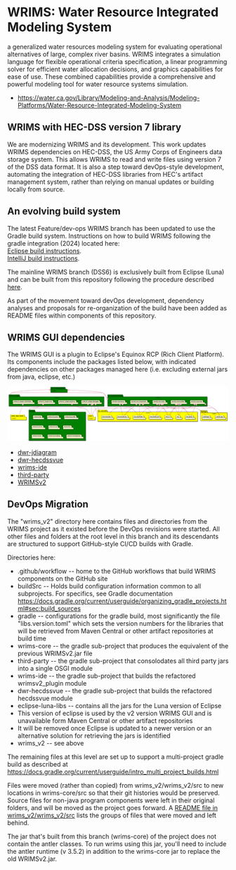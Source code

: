 # WRIMS: Water Resource Integrated Modeling System
a generalized water resources modeling system for evaluating operational alternatives of large, complex river basins. WRIMS integrates a simulation language for flexible operational criteria specification, a linear programming solver for efficient water allocation decisions, and graphics capabilities for ease of use. These combined capabilities provide a comprehensive and powerful modeling tool for water resource systems simulation.
- https://water.ca.gov/Library/Modeling-and-Analysis/Modeling-Platforms/Water-Resource-Integrated-Modeling-System

## WRIMS with HEC-DSS version 7 library
We are modernizing WRIMS and its development. This work updates WRIMS dependencies on HEC-DSS, the US Army Corps of 
Engineers data storage system. This allows WRIMS to read and write files using version 7 of the DSS data format. It 
is also a step toward devOps-style development, automating the integration of HEC-DSS libraries from HEC's artifact 
management system, rather than relying on manual updates or building locally from source.

## An evolving build system
The latest Feature/dev-ops WRIMS branch has been updated to use the Gradle build system.
Instructions on how to build WRIMS following the gradle integration (2024) located here:<br>
[Eclipse build instructions](./README.build-eclipse.md).<br>
[IntelliJ build instructions](./README.build-gradle.md).<br>

The mainline WRIMS branch (DSS6) is exclusively built from Eclipse (Luna) and can be built from this 
repository following the procedure described [here](./README.build.md).<br>

As part of the movement toward devOps development, dependency analyses and proposals for re-organization of the 
build have been added as README files within components of this repository.

## WRIMS GUI dependencies
The WRIMS GUI is a plugin to Eclipse's Equinox RCP (Rich Client Platform). Its components include the packages 
listed below, with indicated dependencies on other packages managed here (i.e. excluding external jars from java, 
eclipse, etc.)

![](./README_images/wrims_gui.png)

- [dwr-jdiagram](./gov.ca.dwr.jdiagram/README.md)
- [dwr-hecdssvue](./gov.ca.dwr.hecdssvue/README.md)
- [wrims-ide](./wrims_v2/wrimsv2_plugin/README.md)
- [third-party](./third-party/README.md)
- [WRIMSv2](./wrims_v2/wrims_v2/README.md)

## DevOps Migration
The "wrims_v2" directory here contains files and directories from the WRIMS project as it existed before the DevOps revisions were started.
All other files and folders at the root level in this branch and its descendants are structured to support GitHub-style CI/CD builds with Gradle.

Directories here:
-  .github/workflow -- home to the GitHub workflows that build WRIMS components on the GitHub site
-  buildSrc -- Holds build configuration information common to all subprojects. For specifics, see Gradle documentation https://docs.gradle.org/current/userguide/organizing_gradle_projects.html#sec:build_sources
-  gradle -- configurations for the gradle build, most significantly the file "libs.version.toml" which sets the version numbers for the libraries that will be retrieved from Maven Central or other artifact repositories at build time
-  wrims-core -- the gradle sub-project that produces the equivalent of the previous WRIMSv2.jar file
-  third-party -- the gradle sub-project that consolodates all third party jars into a single OSGI module
-  wrims-ide -- the gradle sub-project that builds the refactored wrimsv2_plugin module
-  dwr-hecdssvue -- the gradle sub-project that builds the refactored hecdssvue module
-  eclipse-luna-libs -- contains all the jars for the Luna version of Eclipse
  - This version of eclipse is used by the v2 version WRIMS GUI and is unavailable form Maven Central or other artifact repositories
  - It will be removed once Eclipse is updated to a newer version or an alternative solution for retrieving the jars is identified
-  wrims_v2 -- see above

The remaining files at this level are set up to support a multi-project gradle build as described at https://docs.gradle.org/current/userguide/intro_multi_project_builds.html

Files were moved (rather than copied) from wrims_v2/wrims_v2/src to new locations in wrims-core/src so that their git histories would be preserved. Source files for non-java program components were left in their original folders, and will be moved as the project goes forward. A [README file in wrims_v2/wrims_v2/src](./wrims_v2/wrims_v2/src/README.md) lists the groups of files that were moved and left behind.

The jar that's built from this branch (wrims-core) of the project does not contain the
antler classes. To run wrims using this jar, you'll need to include the antler runtime (v 3.5.2)
in addition to the wrims-core jar to replace the old WRIMSv2.jar.



